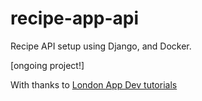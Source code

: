 # recipe-app-api

Recipe API setup using Django, and Docker.

[ongoing project!]

With thanks to [London App Dev tutorials](https://londonappdeveloper.com/)
